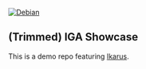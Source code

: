 [![Debian](https://github.com/henrij22/iga_cpp/actions/workflows/debian.yml/badge.svg?branch=main)](https://github.com/henrij22/iga_cpp/actions/workflows/debian.yml)

## (Trimmed) IGA Showcase

This is a demo repo featuring [Ikarus](https://ikarus-project.github.io/dev/).

